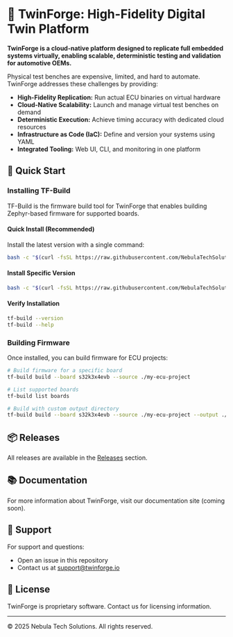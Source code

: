 # 🚀 TwinForge: High-Fidelity Digital Twin Platform

**TwinForge is a cloud-native platform designed to replicate full embedded systems virtually, enabling scalable, deterministic testing and validation for automotive OEMs.**

Physical test benches are expensive, limited, and hard to automate. TwinForge addresses these challenges by providing:

* **High-Fidelity Replication:** Run actual ECU binaries on virtual hardware
* **Cloud-Native Scalability:** Launch and manage virtual test benches on demand
* **Deterministic Execution:** Achieve timing accuracy with dedicated cloud resources
* **Infrastructure as Code (IaC):** Define and version your systems using YAML
* **Integrated Tooling:** Web UI, CLI, and monitoring in one platform

## 🚀 Quick Start

### Installing TF-Build

TF-Build is the firmware build tool for TwinForge that enables building Zephyr-based firmware for supported boards.

#### Quick Install (Recommended)

Install the latest version with a single command:

```bash
bash -c "$(curl -fsSL https://raw.githubusercontent.com/NebulaTechSolutions/TwinForge/main/quick-install.sh)"
```

#### Install Specific Version

```bash
bash -c "$(curl -fsSL https://raw.githubusercontent.com/NebulaTechSolutions/TwinForge/main/quick-install.sh)" -- --version v0.1.0
```

#### Verify Installation

```bash
tf-build --version
tf-build --help
```

### Building Firmware

Once installed, you can build firmware for ECU projects:

```bash
# Build firmware for a specific board
tf-build build --board s32k3x4evb --source ./my-ecu-project

# List supported boards
tf-build list boards

# Build with custom output directory
tf-build build --board s32k3x4evb --source ./my-ecu-project --output ./build-output
```

## 📦 Releases

All releases are available in the [Releases](https://github.com/NebulaTechSolutions/TwinForge/releases) section.

## 📚 Documentation

For more information about TwinForge, visit our documentation site (coming soon).

## 🔧 Support

For support and questions:
- Open an issue in this repository
- Contact us at support@twinforge.io

## 📄 License

TwinForge is proprietary software. Contact us for licensing information.

---

© 2025 Nebula Tech Solutions. All rights reserved.